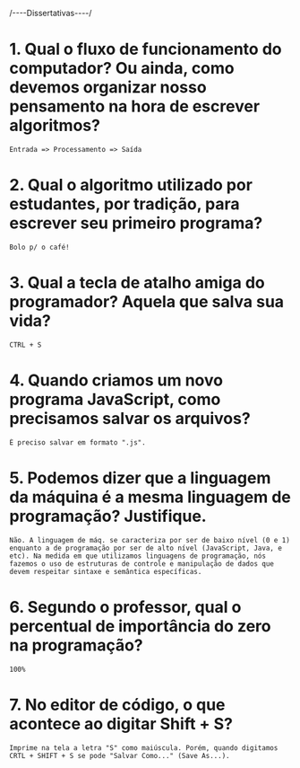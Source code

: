 /----Dissertativas----/

# 1. Qual o fluxo de funcionamento do computador? Ou ainda, como devemos organizar nosso pensamento na hora de escrever algoritmos?

    Entrada => Processamento => Saída

# 2. Qual o algoritmo utilizado por estudantes, por tradição, para escrever seu primeiro programa?

    Bolo p/ o café!

# 3. Qual a tecla de atalho amiga do programador? Aquela que salva sua vida?

    CTRL + S

# 4. Quando criamos um novo programa JavaScript, como precisamos salvar os arquivos?

    É preciso salvar em formato ".js".

# 5. Podemos dizer que a linguagem da máquina é a mesma linguagem de programação? Justifique.

    Não. A linguagem de máq. se caracteriza por ser de baixo nível (0 e 1) enquanto a de programação por ser de alto nível (JavaScript, Java, e etc). Na medida em que utilizamos linguagens de programação, nós fazemos o uso de estruturas de controle e manipulação de dados que devem respeitar sintaxe e semântica específicas.

# 6. Segundo o professor, qual o percentual de importância do zero na programação?

    100%

# 7. No editor de código, o que acontece ao digitar Shift + S?

    Imprime na tela a letra "S" como maiúscula. Porém, quando digitamos CRTL + SHIFT + S se pode "Salvar Como..." (Save As...).
